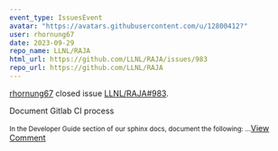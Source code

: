 ```yaml
---
event_type: IssuesEvent
avatar: "https://avatars.githubusercontent.com/u/12800412?"
user: rhornung67
date: 2023-09-29
repo_name: LLNL/RAJA
html_url: https://github.com/LLNL/RAJA/issues/983
repo_url: https://github.com/LLNL/RAJA
---
```


<a href='https://github.com/rhornung67' target='_blank'>rhornung67</a> closed issue <a href='https://github.com/LLNL/RAJA/issues/983' target='_blank'>LLNL/RAJA#983</a>.

<p>Document Gitlab CI process</p><small>In the Developer Guide section of our sphinx docs, document the following:...</small><a href='https://github.com/LLNL/RAJA/issues/983' target='_blank'>View Comment</a>